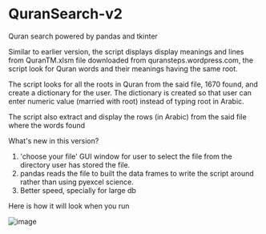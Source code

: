 # QuranSearch-v2
Quran search powered by pandas and tkinter 

Similar to earlier version, the script displays display meanings and lines from QuranTM.xlsm file downloaded from 
quransteps.wordpress.com, the script look for Quran words and their meanings having the same root.

The script looks for all the roots in Quran from the said file, 1670 found, and create a dictionary for the user. 
The dictionary is created so that user can enter numeric value (married with root) instead of typing root in Arabic.

The script also extract and display the rows (in Arabic) from the said file where the words found

What's new in this version?
1. 'choose your file' GUI window for user to select the file from the directory user has stored the file.
2. pandas reads the file to built the data frames to write the script around rather than using pyexcel science.
3. Better speed, specially for large db 

Here is how it will look when you run


![image](https://user-images.githubusercontent.com/47313728/75135417-51761e00-5696-11ea-9f3c-ebfd8119ba91.png)
